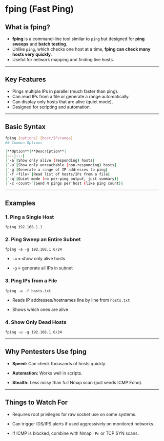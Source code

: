 # fping (Fast Ping)

## What is fping?
- **fping** is a command-line tool similar to `ping` but designed for **ping sweeps** and **batch testing**.
- Unlike `ping`, which checks one host at a time, **fping can check many hosts very quickly**.
- Useful for network mapping and finding live hosts.

---

## Key Features
- Pings multiple IPs in parallel (much faster than ping).
- Can read IPs from a file or generate a range automatically.
- Can display only hosts that are alive (quiet mode).
- Designed for scripting and automation.

---

## Basic Syntax
```bash
fping [options] [host/IP/range]
## Common Options

|**Option**|**Description**|
|---|---|
|`-a`|Show only alive (responding) hosts|
|`-u`|Show only unreachable (non-responding) hosts|
|`-g`|Generate a range of IP addresses to ping|
|`-f <file>`|Read list of hosts/IPs from a file|
|`-q`|Quiet mode (no per-ping output, just summary)|
|`-c <count>`|Send N pings per host (like ping count)|
```
---

## Examples

### 1. Ping a Single Host

`fping 192.168.1.1`

### 2. Ping Sweep an Entire Subnet

`fping -a -g 192.168.1.0/24`

- `-a` = show only alive hosts
    
- `-g` = generate all IPs in subnet
    

### 3. Ping IPs from a File

`fping -a -f hosts.txt`

- Reads IP addresses/hostnames line by line from `hosts.txt`
    
- Shows which ones are alive
    

### 4. Show Only Dead Hosts

`fping -u -g 192.168.1.0/24`

---

## Why Pentesters Use fping

- **Speed:** Can check thousands of hosts quickly.
    
- **Automation:** Works well in scripts.
    
- **Stealth:** Less noisy than full Nmap scan (just sends ICMP Echo).
    

---

## Things to Watch For

- Requires root privileges for raw socket use on some systems.
    
- Can trigger IDS/IPS alerts if used aggressively on monitored networks.
    
- If ICMP is blocked, combine with Nmap `-Pn` or TCP SYN scans.